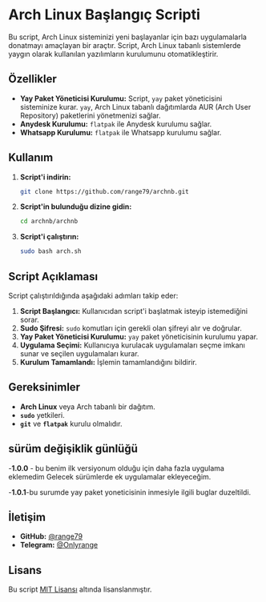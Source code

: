 # Arch Linux Başlangıç Scripti

Bu script, Arch Linux sisteminizi yeni başlayanlar için bazı uygulamalarla donatmayı amaçlayan bir araçtır. Script, Arch Linux tabanlı sistemlerde yaygın olarak kullanılan yazılımların kurulumunu otomatikleştirir.

## Özellikler

- **Yay Paket Yöneticisi Kurulumu:** Script, `yay` paket yöneticisini sisteminize kurar. `yay`, Arch Linux tabanlı dağıtımlarda AUR (Arch User Repository) paketlerini yönetmenizi sağlar.
- **Anydesk Kurulumu:** `flatpak` ile Anydesk kurulumu sağlar.
- **Whatsapp Kurulumu:** `flatpak` ile Whatsapp kurulumu sağlar.

## Kullanım

1. **Script'i indirin:**
    ```bash
    git clone https://github.com/range79/archnb.git
    ```

2. **Script'in bulunduğu dizine gidin:**
    ```bash
    cd archnb/archnb
    ```

3. **Script'i çalıştırın:**
    ```bash
    sudo bash arch.sh
    ```

## Script Açıklaması

Script çalıştırıldığında aşağıdaki adımları takip eder:

1. **Script Başlangıcı:** Kullanıcıdan script'i başlatmak isteyip istemediğini sorar.
2. **Sudo Şifresi:** `sudo` komutları için gerekli olan şifreyi alır ve doğrular.
3. **Yay Paket Yöneticisi Kurulumu:** `yay` paket yöneticisinin kurulumu yapar.
4. **Uygulama Seçimi:** Kullanıcıya kurulacak uygulamaları seçme imkanı sunar ve seçilen uygulamaları kurar.
5. **Kurulum Tamamlandı:** İşlemin tamamlandığını bildirir.

## Gereksinimler

- **Arch Linux** veya Arch tabanlı bir dağıtım.
- **`sudo`** yetkileri.
- **`git`** ve **`flatpak`** kurulu olmalıdır.




## sürüm değişiklik günlüğü
-**1.0.0** - bu benim ilk versiyonum olduğu için daha fazla uygulama eklemedim  Gelecek sürümlerde ek uygulamalar ekleyeceğim.

-**1.0.1**-bu surumde yay paket yoneticisinin inmesiyle ilgili buglar duzeltildi.




## İletişim

- **GitHub:** [@range79](https://github.com/range79)
- **Telegram:** [@Onlyrange](https://t.me/Onlyrange)




## Lisans

Bu script [MIT Lisansı](https://opensource.org/licenses/MIT) altında lisanslanmıştır.


